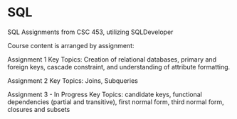 # SQL
SQL Assignments from CSC 453, utilizing SQLDeveloper

Course content is arranged by assignment:

Assignment 1
Key Topics: Creation of relational databases, primary and foreign keys, cascade constraint, and understanding of attribute formatting.

Assignment 2
Key Topics: Joins, Subqueries

Assignment 3 - In Progress
Key Topics: candidate keys, functional dependencies (partial and transitive), first normal form, third normal form, closures and subsets

 




